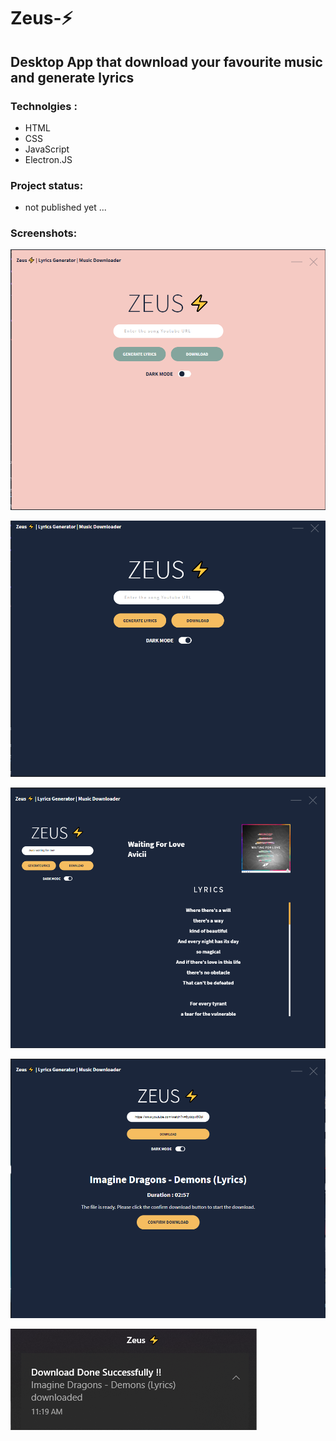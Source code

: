 # Zeus-⚡
## Desktop App that download your favourite music and generate lyrics

### Technolgies :
* HTML
* CSS
* JavaScript
* Electron.JS

### Project status: 
* not published yet ...

### Screenshots:
![main screen light mode](product/view1.png?raw=true "main screen light mode")

![main screen dark mode](product/view2.png?raw=true "main screen dark mode")

![lyrics](product/view3.png?raw=true "lyrics")

![downloader](product/view4.png?raw=true "downloader")

![notification](product/view5.png?raw=true "notification")

